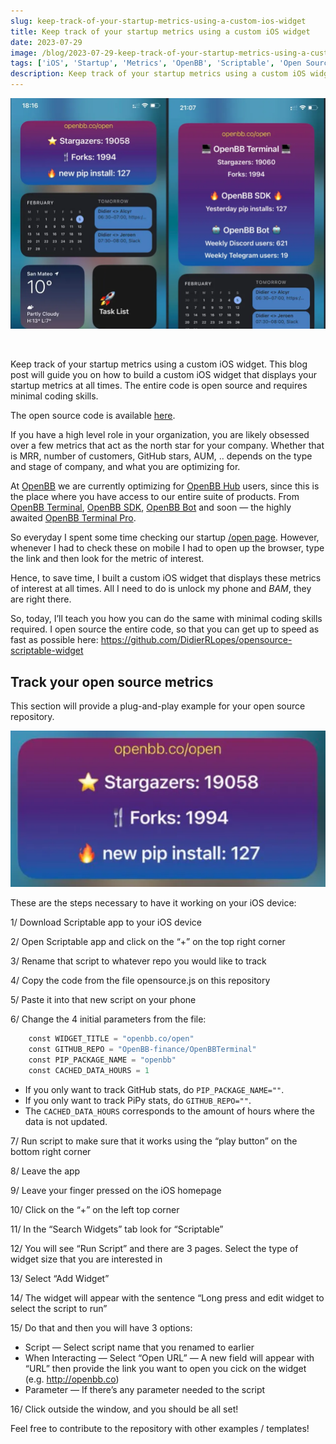 ```yaml
---
slug: keep-track-of-your-startup-metrics-using-a-custom-ios-widget
title: Keep track of your startup metrics using a custom iOS widget
date: 2023-07-29
image: /blog/2023-07-29-keep-track-of-your-startup-metrics-using-a-custom-ios-widget.png
tags: ['iOS', 'Startup', 'Metrics', 'OpenBB', 'Scriptable', 'Open Source']
description: Keep track of your startup metrics using a custom iOS widget. This blog post will guide you on how to build a custom iOS widget that displays your startup metrics at all times. The entire code is open source and requires minimal coding skills.
---
```


<p align="center">
    <img width="600" src="/blog/2023-07-29-keep-track-of-your-startup-metrics-using-a-custom-ios-widget.png"/>
</p>

<br />

Keep track of your startup metrics using a custom iOS widget. This blog post will guide you on how to build a custom iOS widget that displays your startup metrics at all times. The entire code is open source and requires minimal coding skills.

The open source code is available [here](https://github.com/DidierRLopes/opensource-scriptable-widget/tree/main).

<!-- truncate -->

<div style={{borderTop: '1px solid #0088CC', margin: '1.5em 0'}} />

If you have a high level role in your organization, you are likely obsessed over a few metrics that act as the north star for your company. Whether that is MRR, number of customers, GitHub stars, AUM, .. depends on the type and stage of company, and what you are optimizing for.

At [OpenBB](https://openbb.co) we are currently optimizing for [OpenBB Hub](https://my.openbb.co) users, since this is the place where you have access to our entire suite of products. From [OpenBB Terminal](https://my.openbb.co/app/terminal), [OpenBB SDK](https://my.openbb.co/app/sdk), [OpenBB Bot](https://my.openbb.co/app/bot) and soon — the highly awaited [OpenBB Terminal Pro](https://my.openbb.co/app/pro).

So everyday I spent some time checking our startup [/open page](https://openbb.co/open). However, whenever I had to check these on mobile I had to open up the browser, type the link and then look for the metric of interest.

Hence, to save time, I built a custom iOS widget that displays these metrics of interest at all times. All I need to do is unlock my phone and *BAM*, they are right there.

So, today, I’ll teach you how you can do the same with minimal coding skills required. I open source the entire code, so that you can get up to speed as fast as possible here: https://github.com/DidierRLopes/opensource-scriptable-widget

## Track your open source metrics

This section will provide a plug-and-play example for your open source repository.

![image](/blog/2023-07-29-keep-track-of-your-startup-metrics-using-a-custom-ios-widget_1.png)

These are the steps necessary to have it working on your iOS device:

1/ Download Scriptable app to your iOS device

2/ Open Scriptable app and click on the “+” on the top right corner

3/ Rename that script to whatever repo you would like to track

4/ Copy the code from the file opensource.js on this repository

5/ Paste it into that new script on your phone

6/ Change the 4 initial parameters from the file:

```python
    const WIDGET_TITLE = "openbb.co/open"
    const GITHUB_REPO = "OpenBB-finance/OpenBBTerminal"
    const PIP_PACKAGE_NAME = "openbb"
    const CACHED_DATA_HOURS = 1
```

- If you only want to track GitHub stats, do `PIP_PACKAGE_NAME=""`.
- If you only want to track PiPy stats, do `GITHUB_REPO=""`.
- The `CACHED_DATA_HOURS` corresponds to the amount of hours where the data is not updated.

7/ Run script to make sure that it works using the “play button” on the bottom right corner

8/ Leave the app

9/ Leave your finger pressed on the iOS homepage

10/ Click on the “+” on the left top corner

11/ In the “Search Widgets” tab look for “Scriptable”

12/ You will see “Run Script” and there are 3 pages. Select the type of widget size that you are interested in

13/ Select “Add Widget”

14/ The widget will appear with the sentence “Long press and edit widget to select the script to run”

15/ Do that and then you will have 3 options:

- Script — Select script name that you renamed to earlier
- When Interacting — Select “Open URL” — A new field will appear with “URL” then provide the link you want to open you cick on the widget (e.g. http://openbb.co)
- Parameter — If there’s any parameter needed to the script

16/ Click outside the window, and you should be all set!

Feel free to contribute to the repository with other examples / templates!
